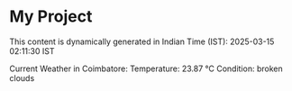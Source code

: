 # My Project

This content is dynamically generated in Indian Time (IST): 2025-03-15 02:11:30 IST


Current Weather in Coimbatore:
Temperature: 23.87 °C
Condition: broken clouds
